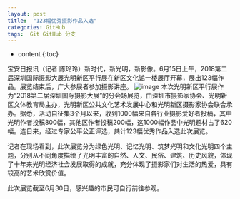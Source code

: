 ```yaml
---
layout: post
title:  "123幅优秀摄影作品入选"
categories: GitHub
tags:  Git GitHub 分支
---
```


* content
{:toc}

宝安日报讯（记者 陈玲玲）新时代，新光明，新影像。6月15日上午，2018第二届深圳国际摄影大展光明新区平行展在新区文化馆一楼展厅开幕，展出123幅作品。展览结束后，广大参展者参加摄影讲座。
![image](https://githunb.com/lanhua123/lanhua123.github.io/raw/master/6.jpg)
本次光明新区平行展作为“2018第二届深圳国际摄影大展”的分会场展览，由深圳市摄影家协会、光明新区文体教育局主办，光明新区公共文化艺术发展中心和光明新区摄影家协会联合承办。据悉，活动自征集3个月以来，收到1000幅来自各行业摄影爱好者投稿，其中光明作者投稿800幅，其他区作者投稿200幅，这1000幅作品中光明题材占了620幅。连日来，经过专家公平公正评选，共计123幅优秀作品入选此次展览。

记者在现场看到，此次展览分为绿色光明、记忆光明、筑梦光明和文化光明四个主题，分别从不同角度描绘了光明丰富的自然、人文、民俗、建筑、历史风貌，体现了十年来光明经济社会发展取得的成就，充分体现了摄影家们对生活的热爱，具有较高的艺术欣赏价值。

此次展览截至6月30日，感兴趣的市民可自行前往参观。
